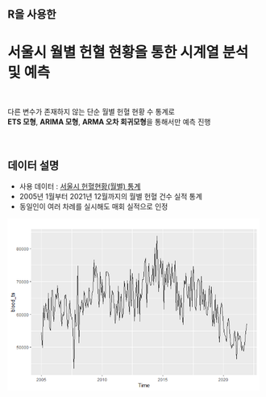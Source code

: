 ## R을 사용한
# 서울시 월별 헌혈 현황을 통한 시계열 분석 및 예측

<br>

다른 변수가 존재하지 않는 단순 월별 헌혈 현황 수 통계로  
**ETS 모형**, **ARIMA 모형**, **ARMA 오차 회귀모형**을 통해서만 예측 진행

<br>

## 데이터 설명

- 사용 데이터 : [서울시 헌혈현황(월별) 통계](http://data.seoul.go.kr/dataList/11001/S/2/datasetView.do)
- 2005년 1월부터 2021년 12월까지의 월별 헌혈 건수 실적 통계
- 동일인이 여러 차례를 실시해도 매회 실적으로 인정

<img src="assets/data_autoplot.png" width="500">
